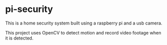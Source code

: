 # pi-security

This is a home security system built using a raspberry pi and a usb camera.

This project uses OpenCV to detect motion and record video footage when it is detected.
